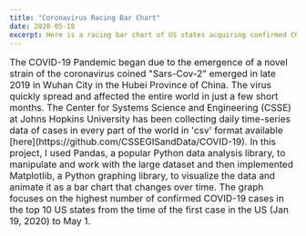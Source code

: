 ```yaml
---
title: "Coronavirus Racing Bar Chart"
date: 2020-05-18
excerpt: Here is a racing bar chart of US states acquiring confirmed COVID-19 cases from the beginning of the outbreak to present day.
---
```

<p style="font-size:16px">The COVID-19 Pandemic began due to the emergence of a novel strain of the coronavirus coined "Sars-Cov-2" emerged in late 2019 in Wuhan City in the Hubei Province of China. The virus quickly spread and affected the entire world in just a few short months. The Center for Systems Science and Engineering (CSSE) at Johns Hopkins University has been collecting daily time-series data of cases in every part of the world in 'csv' format available [here](https://github.com/CSSEGISandData/COVID-19). In this project, I used Pandas, a popular Python data analysis library, to manipulate and work with the large dataset and then implemented Matplotlib, a Python graphing library, to visualize the data and animate it as a bar chart that changes over time. The graph focuses on the highest number of confirmed COVID-19 cases in the top 10 US states from the time of the first case in the US (Jan 19, 2020) to May 1. </p>
